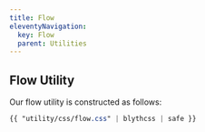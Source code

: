 ```yaml
---
title: Flow
eleventyNavigation:
  key: Flow
  parent: Utilities
---
```


## Flow Utility

Our flow utility is constructed as follows:

```css
{{ "utility/css/flow.css" | blythcss | safe }}
```
